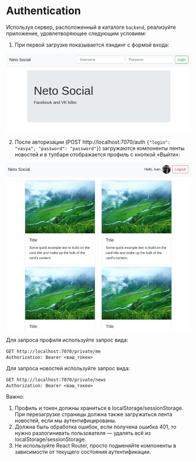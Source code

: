 # Authentication

Используя сервер, расположенный в каталоге `backend`, реализуйте приложение, удовлетворяющее следующим условиям:

1. При первой загрузке показывается лэндинг с формой входа:

![](./assets/unauthenticated.png)

2. После авторизации (POST http://localhost:7070/auth `{"login": "vasya", "password": "password"}`) загружаются компоненты ленты новостей и в тулбаре отображается профиль с кнопкой «Выйти»:

![](./assets/authenticated.png)

Для запроса профиля используйте запрос вида:

```
GET http://localhost:7070/private/me
Authorization: Bearer <ваш_токен>
```

Для запроса новостей используйте запрос вида:

```
GET http://localhost:7070/private/news
Authorization: Bearer <ваш_токен>
```

Важно:

1. Профиль и токен должны храниться в localStorage/sessionStorage. При перезагрузке страницы должна также загружаться лента новостей, если мы аутентифицированы.
1. Должна быть обработка ошибок, если получена ошибка 401, то нужно разлогинивать пользователя — удалять всё из localStorage/sessionStorage.
1. Не используйте React Router, просто подменяйте компоненты в зависимости от текущего состояния аутентификации.
